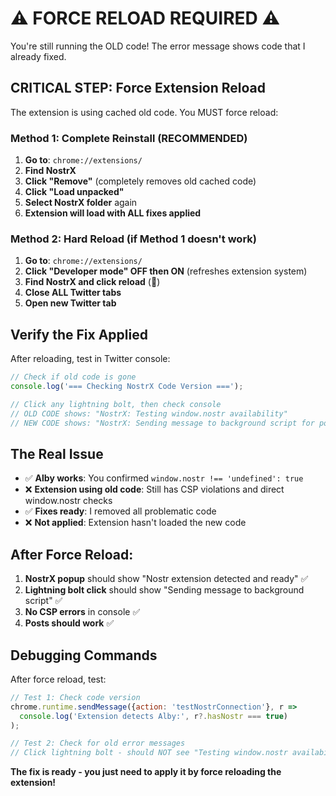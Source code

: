 # ⚠️ FORCE RELOAD REQUIRED ⚠️

You're still running the OLD code! The error message shows code that I already fixed.

## CRITICAL STEP: Force Extension Reload

The extension is using cached old code. You MUST force reload:

### Method 1: Complete Reinstall (RECOMMENDED)
1. **Go to**: `chrome://extensions/`
2. **Find NostrX** 
3. **Click "Remove"** (completely removes old cached code)
4. **Click "Load unpacked"**
5. **Select NostrX folder** again
6. **Extension will load with ALL fixes applied**

### Method 2: Hard Reload (if Method 1 doesn't work)
1. **Go to**: `chrome://extensions/`
2. **Click "Developer mode" OFF then ON** (refreshes extension system)
3. **Find NostrX and click reload** (🔄)
4. **Close ALL Twitter tabs**
5. **Open new Twitter tab**

## Verify the Fix Applied

After reloading, test in Twitter console:
```javascript
// Check if old code is gone
console.log('=== Checking NostrX Code Version ===');

// Click any lightning bolt, then check console
// OLD CODE shows: "NostrX: Testing window.nostr availability" 
// NEW CODE shows: "NostrX: Sending message to background script for posting"
```

## The Real Issue

- ✅ **Alby works**: You confirmed `window.nostr !== 'undefined': true`
- ❌ **Extension using old code**: Still has CSP violations and direct window.nostr checks
- ✅ **Fixes ready**: I removed all problematic code
- ❌ **Not applied**: Extension hasn't loaded the new code

## After Force Reload:

1. **NostrX popup** should show "Nostr extension detected and ready" ✅
2. **Lightning bolt click** should show "Sending message to background script" ✅  
3. **No CSP errors** in console ✅
4. **Posts should work** ✅

## Debugging Commands

After force reload, test:
```javascript
// Test 1: Check code version
chrome.runtime.sendMessage({action: 'testNostrConnection'}, r => 
  console.log('Extension detects Alby:', r?.hasNostr === true)
);

// Test 2: Check for old error messages
// Click lightning bolt - should NOT see "Testing window.nostr availability"
```

**The fix is ready - you just need to apply it by force reloading the extension!**